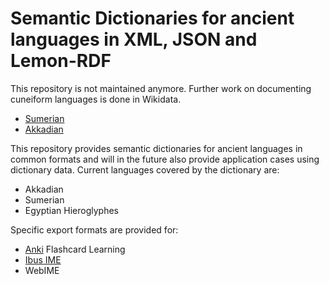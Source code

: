 # Semantic Dictionaries for ancient languages in XML, JSON and Lemon-RDF

This repository is not maintained anymore.
Further work on documenting cuneiform languages is done in Wikidata.
- [Sumerian](https://situx.github.io/paleordia/language/?q=Q36790&qLabel=Sumerian)
- [Akkadian](https://situx.github.io/paleordia/language/?q=Q35518&qLabel=Akkadian)

This repository provides semantic dictionaries for ancient languages in common formats and will in the future also provide application cases using dictionary data.
Current languages covered by the dictionary are:
- Akkadian
- Sumerian
- Egyptian Hieroglyphes 

Specific export formats are provided for:
- [Anki](https://apps.ankiweb.net) Flashcard Learning
- [Ibus IME](https://github.com/ibus/ibus)
- WebIME
